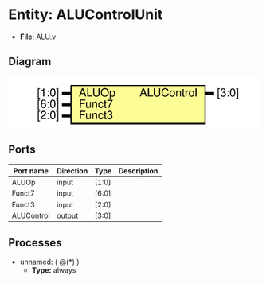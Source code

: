 
# Entity: ALUControlUnit 
- **File**: ALU.v

## Diagram
![Diagram](ALUControlUnit.svg "Diagram")
## Ports

| Port name  | Direction | Type  | Description |
| ---------- | --------- | ----- | ----------- |
| ALUOp      | input     | [1:0] |             |
| Funct7     | input     | [6:0] |             |
| Funct3     | input     | [2:0] |             |
| ALUControl | output    | [3:0] |             |

## Processes
- unnamed: ( @(*) )
  - **Type:** always
